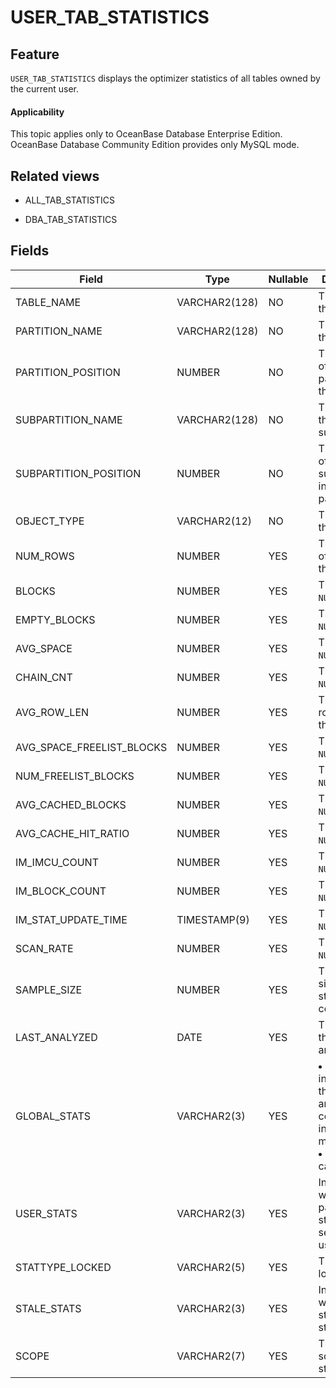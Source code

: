 USER_TAB_STATISTICS
========================================

Feature
--------------------

`USER_TAB_STATISTICS` displays the optimizer statistics of all tables owned by the current user.

<main id="notice" >
    <h4>Applicability</h4>
    <p>This topic applies only to OceanBase Database Enterprise Edition. OceanBase Database Community Edition provides only MySQL mode. </p>
  </main>

Related views
----------------------

* ALL_TAB_STATISTICS

* DBA_TAB_STATISTICS

Fields
----------------------

| Field | Type | **Nullable** | Description |
|---------------------------|---------------|----------------|--------------------------------------------------------------------------------------------------------------------------------|
| TABLE_NAME | VARCHAR2(128) | NO | The name of the table. |
| PARTITION_NAME | VARCHAR2(128) | NO | The name of the partition. |
| PARTITION_POSITION | NUMBER | NO | The position of the partition in the table. |
| SUBPARTITION_NAME | VARCHAR2(128) | NO | The name of the subpartition. |
| SUBPARTITION_POSITION | NUMBER | NO | The position of the subpartition in the partition. |
| OBJECT_TYPE | VARCHAR2(12) | NO | The type of the object. |
| NUM_ROWS | NUMBER | YES | The number of rows in the object. |
| BLOCKS | NUMBER | YES | The value is `NULL`. |
| EMPTY_BLOCKS | NUMBER | YES | The value is `NULL`. |
| AVG_SPACE | NUMBER | YES | The value is `NULL`. |
| CHAIN_CNT | NUMBER | YES | The value is `NULL`. |
| AVG_ROW_LEN | NUMBER | YES | The average row length of the object. |
| AVG_SPACE_FREELIST_BLOCKS | NUMBER | YES | The value is `NULL`. |
| NUM_FREELIST_BLOCKS | NUMBER | YES | The value is `NULL`. |
| AVG_CACHED_BLOCKS | NUMBER | YES | The value is `NULL`. |
| AVG_CACHE_HIT_RATIO | NUMBER | YES | The value is `NULL`. |
| IM_IMCU_COUNT | NUMBER | YES | The value is `NULL`. |
| IM_BLOCK_COUNT | NUMBER | YES | The value is `NULL`. |
| IM_STAT_UPDATE_TIME | TIMESTAMP(9) | YES | The value is `NULL`. |
| SCAN_RATE | NUMBER | YES | The value is `NULL`. |
| SAMPLE_SIZE | NUMBER | YES | The sample size when statistics are collected. |
| LAST_ANALYZED | DATE | YES | The date of the last analysis. |
| GLOBAL_STATS | VARCHAR2(3) | YES | <li> `YES`: indicates that the statistics are directly collected or incrementally maintained.   <li> `NO`: other cases. |
| USER_STATS | VARCHAR2(3) | YES | Indicates whether the partition statistics are set by the user. |
| STATTYPE_LOCKED | VARCHAR2(5) | YES | The statistics lock type. |
| STALE_STATS | VARCHAR2(3) | YES | Indicates whether the statistics are stale. |
| SCOPE | VARCHAR2(7) | YES | The effective scope of the statistics. |
